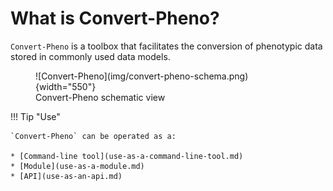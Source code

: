 # What is Convert-Pheno?

`Convert-Pheno` is a toolbox that facilitates the conversion of phenotypic data stored in commonly used data models.

<figure markdown>
 ![Convert-Pheno](img/convert-pheno-schema.png){width="550"}
 <figcaption>Convert-Pheno schematic view</figcaption>
</figure>

!!! Tip "Use"

    `Convert-Pheno` can be operated as a:

    * [Command-line tool](use-as-a-command-line-tool.md)
    * [Module](use-as-a-module.md)
    * [API](use-as-an-api.md)
